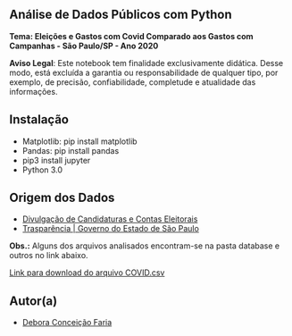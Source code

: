## Análise de Dados Públicos com Python

**Tema: Eleições e Gastos com Covid Comparado aos Gastos com Campanhas - São Paulo/SP - Ano 2020**

**Aviso Legal**: Este notebook tem finalidade exclusivamente didática. Desse modo, está excluída a garantia ou responsabilidade de qualquer tipo, por exemplo, de precisão, confiabilidade, completude e atualidade das informações.

## Instalação
- Matplotlib: pip install matplotlib
- Pandas: pip install pandas
- pip3 install jupyter
- Python 3.0

## Origem dos Dados

- [Divulgação de Candidaturas e Contas Eleitorais](https://divulgacandcontas.tse.jus.br/divulga/#/)
- [Trasparência | Governo do Estado de São Paulo](https://www.saopaulo.sp.gov.br/coronavirus/transparencia/)

**Obs.:** Alguns dos arquivos analisados encontram-se na pasta database e outros no link abaixo.

[Link para download do arquivo COVID.csv](https://drive.google.com/file/d/1ehy7XcVEQX0XPUZTfNpKCS3H598EFpkQ/view?usp=sharing)

## Autor(a) 
- [Debora Conceição Faria](https://www.linkedin.com/in/debora-faria2109/)
